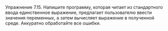 Упражнение 7.15. Напишите программу, которая читает из стандартного ввода единственное выражение, предлагает пользователю ввести значения переменных, а затем вычисляет выражение в полученной среде. Аккуратно обработайте все ошибки.
